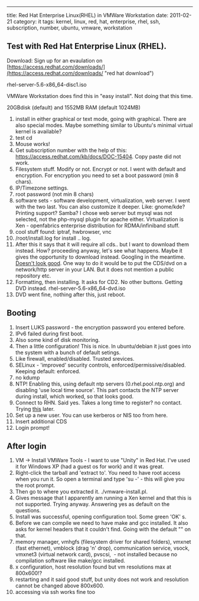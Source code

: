 ---
title: Red Hat Enterprise Linux(RHEL) in VMWare Workstation
date: 2011-02-21
category: it
tags: kernel, linux, red, hat, enterprise, rhel, ssh, subscription, number, ubuntu, vmware, workstation

## Test with Red Hat Enterprise Linux (RHEL).

Download: Sign up for an evaulation on [https://access.redhat.com/downloads/](https://access.redhat.com/downloads/ "red hat download")

rhel-server-5.6-x86\_64-disc1.iso

VMWare Workstation does find this in "easy install". Not doing that this time.

20GBdisk (default) and 1552MB RAM (default 1024MB)

1. install in either graphical or text mode, going with graphical. There are also special modes. Maybe something similar to Ubuntu's minimal virtual kernel is available?
2. test cd
3. Mouse works!
4. Get subscription number with the help of this: https://access.redhat.com/kb/docs/DOC-15404. Copy paste did not work.
5. Filesystem stuff. Modify or not. Encrypt or not. I went with default and encryption. For encryption you need to set a boot password (min 8 chars).
6. IP/Timezone settings.
7. root password (not min 8 chars)
8. software sets - software development, virtualization, web server. I went with the two last. You can also customize it deeper. Like: gnome/kde? Printing support? Samba? I chose web server but mysql was not selected, not the php-mysql plugin for apache either. Virtualization is Xen - openfabrics enterprise distribution for RDMA/infiniband stuff.
9. cool stuff found: iptraf, hwbrowser, vnc
10. /root/install.log for install .. log.
11. After this it says that it will require all cds.. but I want to download them instead. How? proceeding anyway, let's see what happens. Maybe it gives the opportunity to download instead. Googling in the meantime. [Doesn't look good](http://www.techotopia.com/index.php/Performing_an_RHEL_5_Network_Installation "rhel network instal"). One way to do it would be to put the CDS/dvd on a network/http server in your LAN. But it does not mention a public repository etc.
12. Formatting, then installing. It asks for CD2. No other buttons. Getting DVD instead. rhel-server-5.6-x86\_64-dvd.iso
13. DVD went fine, nothing after this, just reboot.

## Booting

1. Insert LUKS password - the encryption password you entered before.
2. IPv6 failed during first boot.
3. Also some kind of disk monitoring.
4. Then a little configuration! This is nice. In ubuntu/debian it just goes into the system with a bunch of default setings.
5. Like firewall, enabled/disabled. Trusted srevices.
6. SELinux - 'improved' security controls, enforced/permissive/disabled. Keeping default: enforced.
7. no kdump
8. NTP! Enabling this, using default ntp servers (0.rhel.pool.ntp.org) and disabling 'use local time source'. This part contacts the NTP server during install, which worked, so that looks good.
9. Connect to RHN. Said yes. Takes a long time to register? no contact. Trying [this](https://rhn.redhat.com/rhn/help/reference/rhn500/en/s1-registration-yum.jsp "RHN registration red hat") later.
10. Set up a new user. You can use kerberos or NIS too from here.
11. Insert additional CDS
12. Login prompt!

## After login

1. VM -> Install VMWare Tools - I want to use "Unity" in Red Hat. I've used it for Windows XP (had a guest os for work) and it was great.
2. Right-click the tarball and 'extract to'. You need to have root access when you run it. So open a terminal and type 'su -' - this will give you the root prompt.
3. Then go to where you extracted it. ./vmware-install.pl.
4. Gives message that I apparently am running a Xen kernel and that this is not supported. Trying anyway. Answering yes as default on the questions.
5. Install was successful, opening configuration tool. Some green 'OK' s.
6. Before we can compile we need to have make and gcc installed. It also asks for kernel headers that it couldn't find. Going with the default "" on that.
7. memory manager, vmhgfs (filesystem driver for shared folders), vmxnet (fast ethernet), vmblock (drag 'n' drop), communication service, vsock, vmxnet3 (virtual network card), pvscsi,  - not installed because no compilation software like make/gcc installed.
8. x configuration, host resolution found but vm resolutions max at 800x600!?
9. restarting and it said good stuff, but unity does not work and resolution cannot be changed above 800x600.
10. accessing via ssh works fine too

